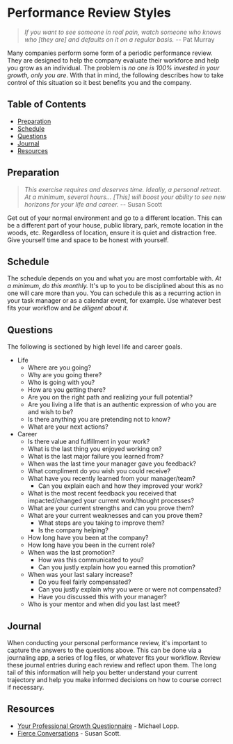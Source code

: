 # Performance Review Styles

> *If you want to see someone in real pain, watch someone who knows who [they are] and defaults on
> it on a regular basis.* -- Pat Murray

Many companies perform some form of a periodic performance review. They are designed to help the
company evaluate their workforce and help you grow as an individual. The problem is *no one is 100%
invested in your growth, only you are*. With that in mind, the following describes how to take
control of this situation so it best benefits you and the company.

<!-- Tocer[start]: Auto-generated, don't remove. -->

## Table of Contents

  - [Preparation](#preparation)
  - [Schedule](#schedule)
  - [Questions](#questions)
  - [Journal](#journal)
  - [Resources](#resources)

<!-- Tocer[finish]: Auto-generated, don't remove. -->

## Preparation

> *This exercise requires and deserves time. Ideally, a personal retreat. At a minimum, several
> hours... [This] will boost your ability to see new horizons for your life and career.* -- Susan
> Scott

Get out of your normal environment and go to a different location. This can be a different part of
your house, public library, park, remote location in the woods, etc. Regardless of location, ensure
it is quiet and distraction free. Give yourself time and space to be honest with yourself.

## Schedule

The schedule depends on you and what you are most comfortable with. *At a minimum, do this monthly.*
It's up to you to be disciplined about this as no one will care more than you. You can schedule this
as a recurring action in your task manager or as a calendar event, for example. Use whatever best
fits your workflow and *be diligent about it*.

## Questions

The following is sectioned by high level life and career goals.

- Life
  - Where are you going?
  - Why are you going there?
  - Who is going with you?
  - How are you getting there?
  - Are you on the right path and realizing your full potential?
  - Are you living a life that is an authentic expression of who you are and wish to be?
  - Is there anything you are pretending not to know?
  - What are your next actions?
- Career
  - Is there value and fulfillment in your work?
  - What is the last thing you enjoyed working on?
  - What is the last major failure you learned from?
  - When was the last time your manager gave you feedback?
  - What compliment do you wish you could receive?
  - What have you recently learned from your manager/team?
    - Can you explain each and how they improved your work?
  - What is the most recent feedback you received that impacted/changed your current work/thought
    processes?
  - What are your current strengths and can you prove them?
  - What are your current weaknesses and can you prove them?
    - What steps are you taking to improve them?
    - Is the company helping?
  - How long have you been at the company?
  - How long have you been in the current role?
  - When was the last promotion?
    - How was this communicated to you?
    - Can you justly explain how you earned this promotion?
  - When was your last salary increase?
    - Do you feel fairly compensated?
    - Can you justly explain why you were or were not compensated?
    - Have you discussed this with your manager?
  - Who is your mentor and when did you last last meet?

## Journal

When conducting your personal performance review, it's important to capture the answers to the
questions above. This can be done via a journaling app, a series of log files, or whatever fits your
workflow. Review these journal entries during each review and reflect upon them. The long tail of
this information will help you better understand your current trajectory and help you make informed
decisions on how to course correct if necessary.

## Resources

- [Your Professional Growth Questionnaire](https://is.gd/PS1C6P) - Michael Lopp.
- [Fierce Conversations](https://fierceinc.com/fierce-conversations) - Susan Scott.
